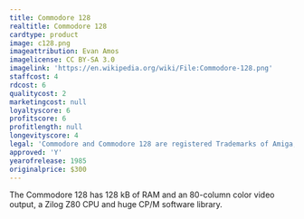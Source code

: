 ```yaml
---
title: Commodore 128
realtitle: Commodore 128
cardtype: product
image: c128.png
imageattribution: Evan Amos
imagelicense: CC BY-SA 3.0
imagelink: 'https://en.wikipedia.org/wiki/File:Commodore-128.png'
staffcost: 4
rdcost: 6
qualitycost: 2
marketingcost: null
loyaltyscore: 6
profitscore: 6
profitlength: null
longevityscore: 4
legal: 'Commodore and Commodore 128 are registered Trademarks of Amiga, Inc.'
approved: 'Y'
yearofrelease: 1985
originalprice: $300
---
```


The Commodore 128 has 128 kB of RAM and an 80-column color video output, a Zilog Z80 CPU and huge CP/M software library.

